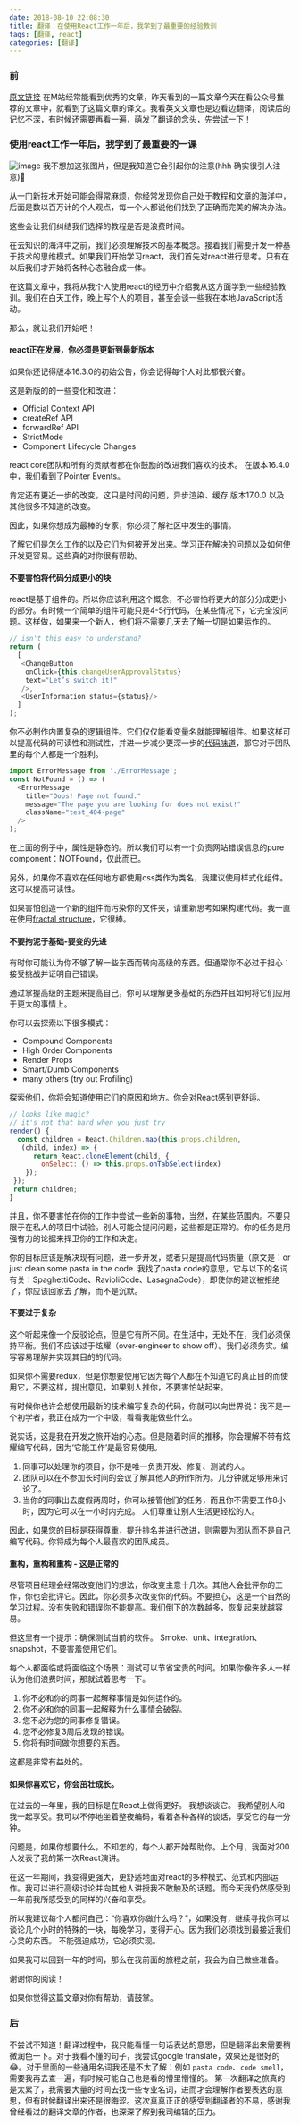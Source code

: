```yaml
---
date: 2018-08-10 22:08:30
title: 翻译：在使用React工作一年后，我学到了最重要的经验教训
tags: [翻译, react]
categories: [翻译]
---
```


### 前
[原文链接](https://medium.freecodecamp.org/mindset-lessons-from-a-year-with-react-1de862421981)
在M站经常能看到优秀的文章，昨天看到的一篇文章今天在看公众号推荐的文章中，就看到了这篇文章的译文。我看英文文章也是边看边翻译，阅读后的记忆不深，有时候还需要再看一遍，萌发了翻译的念头，先尝试一下！

### 使用react工作一年后，我学到了最重要的一课
![image](http://res.cloudinary.com/dwudaridr/image/upload/v1533801204/blog/translate-1.png)
我不想加这张图片，但是我知道它会引起你的注意(hhh 确实很引人注意)🔪

从一门新技术开始可能会得常麻烦，你经常发现你自己处于教程和文章的海洋中，后面是数以百万计的个人观点，每一个人都说他们找到了正确而完美的解决办法。

这些会让我们纠结我们选择的教程是否是浪费时间。

在去知识的海洋中之前，我们必须理解技术的基本概念。接着我们需要开发一种基于技术的思维模式。如果我们开始学习react，我们首先对react进行思考。只有在以后我们才开始将各种心态融合成一体。

在这篇文章中，我将从我个人使用react的经历中介绍我从这方面学到一些经验教训。我们在白天工作，晚上写个人的项目，甚至会谈一些我在本地JavaScript活动。

那么，就让我们开始吧！

#### react正在发展，你必须是更新到最新版本
如果你还记得版本16.3.0的初始公告，你会记得每个人对此都很兴奋。

这是新版的的一些变化和改进：

* Official Context API
* createRef API
* forwardRef API
* StrictMode
* Component Lifecycle Changes

react core团队和所有的贡献者都在你鼓励的改进我们喜欢的技术。 在版本16.4.0中，我们看到了Pointer Events。

肯定还有更近一步的改变，这只是时间的问题，异步渲染、缓存 版本17.0.0 以及其他很多不知道的改变。

因此，如果你想成为最棒的专家，你必须了解社区中发生的事情。

了解它们是怎么工作的以及它们为何被开发出来。学习正在解决的问题以及如何使开发更容易。这些真的对你很有帮助。

#### 不要害怕将代码分成更小的块
react是基于组件的。所以你应该利用这个概念，不必害怕将更大的部分分成更小的部分。有时候一个简单的组件可能只是4-5行代码，在某些情况下，它完全没问题。这样做，如果来一个新人，他们将不需要几天去了解一切是如果运作的。

```javascript
// isn't this easy to understand?
return (
  [
   <ChangeButton
    onClick={this.changeUserApprovalStatus}
    text="Let’s switch it!"
   />,
   <UserInformation status={status}/>
  ]
);
```
你不必制作内置复杂的逻辑组件。它们仅仅能看变量名就能理解组件。如果这样可以提高代码的可读性和测试性，并进一步减少更深一步的[代码味道](https://en.wikipedia.org/wiki/Code_smell)，那它对于团队里的每个人都是一个胜利。

```js
import ErrorMessage from './ErrorMessage';
const NotFound = () => (
  <ErrorMessage
    title="Oops! Page not found."
    message="The page you are looking for does not exist!"
    className="test_404-page"
  />
);
```
在上面的例子中，属性是静态的。所以我们可以有一个负责网站错误信息的pure component：NOTFound，仅此而已。

另外，如果你不喜欢在任何地方都使用css类作为类名，我建议使用样式化组件。这可以提高可读性。

如果害怕创造一个新的组件而污染你的文件夹，请重新思考如果构建代码。我一直在使用[fractal structure](https://hackernoon.com/fractal-a-react-app-structure-for-infinite-scale-4dab943092af)，它很棒。

#### 不要拘泥于基础-要变的先进
有时你可能认为你不够了解一些东西而转向高级的东西。但通常你不必过于担心：接受挑战并证明自己错误。

通过掌握高级的主题来提高自己，你可以理解更多基础的东西并且如何将它们应用于更大的事情上。

你可以去探索以下很多模式：

* Compound Components
* High Order Components
* Render Props
* Smart/Dumb Components
* many others (try out Profiling)

探索他们，你将会知道使用它们的原因和地方。你会对React感到更舒适。

```javascript
// looks like magic?
// it's not that hard when you just try
render() {
  const children = React.Children.map(this.props.children,
   (child, index) => {
      return React.cloneElement(child, {
        onSelect: () => this.props.onTabSelect(index)
    });
 });
 return children;
}
```
并且，你不要害怕在你的工作中尝试一些新的事物，当然，在某些范围内。不要只限于在私人的项目中试验。别人可能会提问问题，这些都是正常的。你的任务是用强有力的论据来捍卫你的工作和决定。

你的目标应该是解决现有问题，进一步开发，或者只是提高代码质量（原文是：or just clean some pasta in the code. 我找了pasta code的意思，它与以下的名词有关：SpaghettiCode、RavioliCode、LasagnaCode），即使你的建议被拒绝了，你应该回家去了解，而不是沉默。

#### 不要过于复杂
这个听起来像一个反驳论点，但是它有所不同。在生活中，无处不在，我们必须保持平衡。我们不应该过于炫耀（over-engineer to show off）。我们必须务实。编写容易理解并实现其目的的代码。

如果你不需要redux，但是你想要使用它因为每个人都在不知道它的真正目的而使用它，不要这样，提出意见，如果别人推你，不要害怕站起来。

有时候你也许会想使用最新的技术编写复杂的代码，你就可以向世界说：我不是一个初学者，我正在成为一个中级，看看我能做些什么。

说实话，这是我在开发之旅开始的心态。但是随着时间的推移，你会理解不带有炫耀编写代码，因为‘它能工作’是最容易使用。

1. 同事可以处理你的项目，你不是唯一负责开发、修复、测试的人。
2. 团队可以在不参加长时间的会议了解其他人的所作所为。几分钟就足够用来讨论了。
3. 当你的同事出去度假两周时，你可以接管他们的任务，而且你不需要工作8小时，因为它可以在一小时内完成。
人们尊重让别人生活更轻松的人。

因此，如果您的目标是获得尊重，提升排名并进行改进，则需要为团队而不是自己编写代码。你将成为每个人最喜欢的团队成员。

#### 重构，重构和重构 - 这是正常的
尽管项目经理会经常改变他们的想法，你改变主意十几次。其他人会批评你的工作，你也会批评它。因此，你必须多次改变你的代码。不要担心，这是一个自然的学习过程。没有失败和错误你不能提高。我们倒下的次数越多，恢复起来就越容易。

但这里有一个提示：确保测试当前的软件。 Smoke、unit、integration、snapshot，不要害羞使用它们。

每个人都面临或将面临这个场景：测试可以节省宝贵的时间。如果你像许多人一样认为他们浪费时间，那就试着思考一下。

1. 你不必和你的同事一起解释事情是如何运作的。
2. 你不必和你的同事一起解释为什么事情会破裂。
3. 您不必为您的同事修复错误。
4. 您不必修复3周后发现的错误。
5. 你将有时间做你想要的东西。

这都是非常有益处的。

#### 如果你喜欢它，你会茁壮成长。
在过去的一年里，我的目标是在React上做得更好。 我想谈谈它。 我希望别人和我一起享受。我可以不停地坐着整夜编码，看着各种各样的谈话，享受它的每一分钟。

问题是，如果你想要什么，不知怎的，每个人都开始帮助你。上个月，我面对200人发表了我的第一次React演讲。

在这一年期间，我变得更强大，更舒适地面对react的多种模式、范式和内部运作。我可以进行高级讨论并向其他人讲授我不敢触及的话题。而今天我仍然感受到一年前我所感受到的同样的兴奋和享受。

所以我建议每个人都问自己：“你喜欢你做什么吗？”，如果没有，继续寻找你可以谈论几个小时的特殊的一块，每晚学习，变得开心。因为我们必须找到最接近我们心灵的东西。 不能强迫成功，它必须实现。

如果我可以回到一年的时间，那么在我前面的旅程之前，我会为自己做些准备。

谢谢你的阅读！

如果你觉得这篇文章对你有帮助，请鼓掌。

### 后
不尝试不知道！翻译过程中，我只能看懂一句话表达的意思，但是翻译出来需要稍微润色一下。对于我看不懂的句子，我尝试google translate，效果还是很好的😂。对于里面的一些通用名词我还是不太了解：例如 `pasta code`、`code smell`，需要我再去查一遍，有时候可能自己也是看的懵里懵懂的。
第一次翻译之旅真的是太累了，我需要大量的时间去找一些专业名词，进而才会理解作者要表达的意思，但有时候翻译出来还是很晦涩。这次真真正正的感受到翻译者的不易，感谢我曾经看过的翻译文章的作者，也深深了解到我司编辑的压力。
